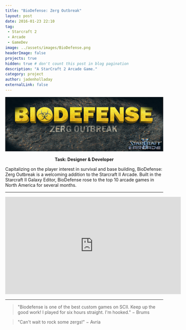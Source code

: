 ```yaml
---
title: "BioDefense: Zerg Outbreak"
layout: post
date: 2016-01-23 22:10
tag:
 - Starcraft 2
 - Arcade
 - GameDev
image: ../assets/images/BioDefense.png
headerImage: false
projects: true
hidden: true # don't count this post in blog pagination
description: "A StarCraft 2 Arcade Game."
category: project
author: jadenholladay
externalLink: false
---
```


![Screenshot](../assets/images/BioDefense.png)
**<center>Task: Designer & Developer</center>**

Capitalizing on the player interest in survival and base building, BioDefense: Zerg Outbreak is a welcoming addition to the Starcraft II Arcade. Built in the Starcraft II Galaxy Editor, BioDefense rose to the top 10 arcade games in North America for several months.

---
<center><iframe width="560" height="310" src="https://www.youtube.com/embed/vwTHuE30juw" frameborder="0" allowfullscreen></iframe></center>

---

> "Biodefense is one of the best custom games on SCII. Keep up the good work! I played for six hours straight. I'm hooked."
> − Brums

> "Can't wait to rock some zergs!"
> − Avria
